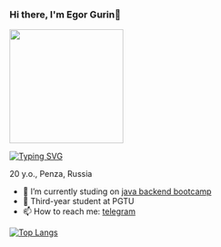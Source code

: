 ### Hi there, I'm Egor Gurin👋
<div id ="header" allign="center">
  <img src ="https://media.giphy.com/media/E6jscXfv3AkWQ/giphy.gif" width ="200"/>
 </div>
 
[![Typing SVG](https://readme-typing-svg.herokuapp.com?color=%2336BCF7&lines=Java+junior+developer)](https://git.io/typing-svg)

20 y.o., Penza, Russia

- 🔭 I’m currently studing on [java backend bootcamp](https://www.faang.school/)
- 🌱 Third-year student at PGTU
- 📫 How to reach me: [telegram](https://t.me/eggur)

[![Top Langs](https://github-readme-stats.vercel.app/api/top-langs/?username=eggur)](https://github.com/anuraghazra/github-readme-stats)

